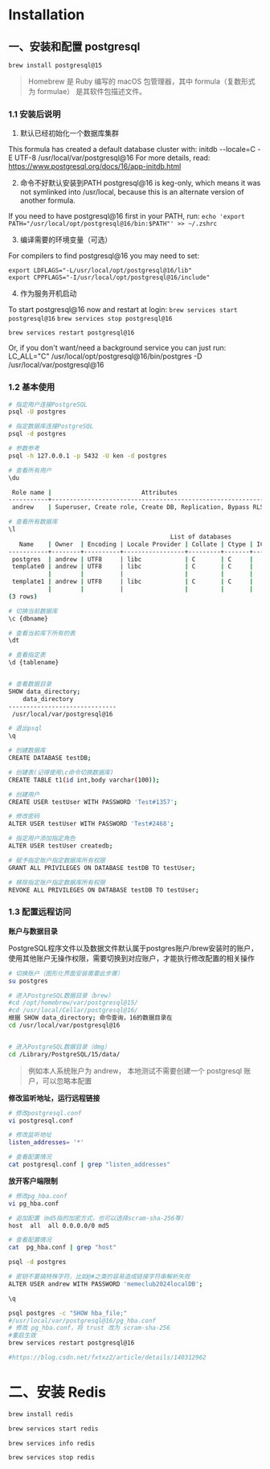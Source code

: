# Installation

## 一、安装和配置 postgresql

```
brew install postgresql@15
```
>  Homebrew 是 Ruby 编写的 macOS 包管理器，其中 formula（复数形式为 formulae） 是其软件包描述文件。

### 1.1 安装后说明

1. 默认已经初始化一个数据库集群

This formula has created a default database cluster with:
initdb --locale=C -E UTF-8 /usr/local/var/postgresql@16
For more details, read:
https://www.postgresql.org/docs/16/app-initdb.html

2. 命令不好默认安装到PATH 
postgresql@16 is keg-only, which means it was not symlinked into /usr/local,
because this is an alternate version of another formula. 

If you need to have postgresql@16 first in your PATH, run:
```echo 'export PATH="/usr/local/opt/postgresql@16/bin:$PATH"' >> ~/.zshrc```

3. 编译需要的环境变量（可选）

For compilers to find postgresql@16 you may need to set:
```
export LDFLAGS="-L/usr/local/opt/postgresql@16/lib"
export CPPFLAGS="-I/usr/local/opt/postgresql@16/include"
```

4. 作为服务开机启动 
 
To start postgresql@16 now and restart at login:
```brew services start postgresql@16```
```brew services stop postgresql@16```
```
brew services restart postgresql@16
```

Or, if you don't want/need a background service you can just run:
LC_ALL="C" /usr/local/opt/postgresql@16/bin/postgres -D /usr/local/var/postgresql@16


### 1.2 基本使用


```bash
# 指定用户连接PostgreSQL
psql -U postgres

# 指定数据库连接PostgreSQL
psql -d postgres

# 参数参考
psql -h 127.0.0.1 -p 5432 -U ken -d postgres
```

```bash
# 查看所有用户
\du

 Role name |                         Attributes
-----------+------------------------------------------------------------
 andrew    | Superuser, Create role, Create DB, Replication, Bypass RLS

# 查看所有数据库
\l
                                             List of databases
   Name    | Owner  | Encoding | Locale Provider | Collate | Ctype | ICU Locale | ICU Rules | Access privileges
-----------+--------+----------+-----------------+---------+-------+------------+-----------+-------------------
 postgres  | andrew | UTF8     | libc            | C       | C     |            |           |
 template0 | andrew | UTF8     | libc            | C       | C     |            |           | =c/andrew        +
           |        |          |                 |         |       |            |           | andrew=CTc/andrew
 template1 | andrew | UTF8     | libc            | C       | C     |            |           | =c/andrew        +
           |        |          |                 |         |       |            |           | andrew=CTc/andrew
(3 rows)

# 切换当前数据库
\c {dbname}

# 查看当前库下所有的表
\dt

# 查看指定表
\d {tablename}


# 查看数据目录
SHOW data_directory;
    data_directory
------------------------------
 /usr/local/var/postgresql@16

# 退出psql
\q
```

```bash
# 创建数据库
CREATE DATABASE testDB;

# 创建表(记得使用\c命令切换数据库)
CREATE TABLE t1(id int,body varchar(100));

# 创建用户
CREATE USER testUser WITH PASSWORD 'Test#1357';

# 修改密码
ALTER USER testUser WITH PASSWORD 'Test#2468';

# 指定用户添加指定角色
ALTER USER testUser createdb;

# 赋予指定账户指定数据库所有权限
GRANT ALL PRIVILEGES ON DATABASE testDB TO testUser;

# 移除指定账户指定数据库所有权限
REVOKE ALL PRIVILEGES ON DATABASE testDB TO testUser;

```

### 1.3 配置远程访问

**账户与数据目录**

PostgreSQL程序文件以及数据文件默认属于postgres账户/brew安装时的账户，使用其他账户无操作权限，需要切换到对应账户，才能执行修改配置的相关操作

```bash
# 切换账户（图形化界面安装需要此步骤）
su postgres

# 进入PostgreSQL数据目录（brew）
#cd /opt/homebrew/var/postgresql@15/
#cd /usr/local/Cellar/postgresql@16/
根据 SHOW data_directory; 命令查询，16的数据目录在
cd /usr/local/var/postgresql@16


# 进入PostgreSQL数据目录（dmg）
cd /Library/PostgreSQL/15/data/
```

> 例如本人系统账户为 andrew， 本地测试不需要创建一个 postgresql 账户，可以忽略本配置
> 

**修改监听地址，运行远程链接**

```bash
# 修改postgresql.conf
vi postgresql.conf 

# 修改监听地址
listen_addresses= '*'

# 查看配置情况
cat postgresql.conf | grep "listen_addresses"
```

**放开客户端限制**

```bash
# 修改pg_hba.conf  
vi pg_hba.conf  

# 追加配置（md5指的加密方式，也可以选择scram-sha-256等）
host  all  all 0.0.0.0/0 md5

# 查看配置情况
cat  pg_hba.conf | grep "host"
```



```bash
psql -d postgres

# 密钥不要搞特殊字符，比如@#之类的容易造成链接字符串解析失败
ALTER USER andrew WITH PASSWORD 'memeclub2024localDB';

\q 

psql postgres -c "SHOW hba_file;"
#/usr/local/var/postgresql@16/pg_hba.conf
# 修改 pg_hba.conf，将 trust 改为 scram-sha-256
#重启生效
brew services restart postgresql@16

#https://blog.csdn.net/fxtxz2/article/details/140312962
```



# 二、安装 Redis


```bash
brew install redis

brew services start redis

brew services info redis

brew services stop redis

```
